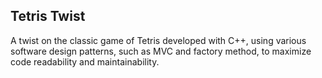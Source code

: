 ## Tetris Twist

A twist on the classic game of Tetris developed with C++, using various software design patterns, such as MVC and factory method, to maximize code readability and maintainability. 
